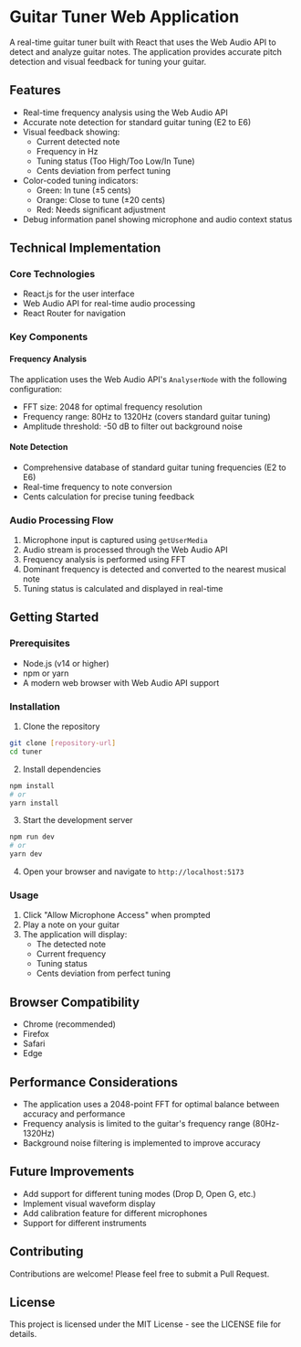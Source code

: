 # Guitar Tuner Web Application

A real-time guitar tuner built with React that uses the Web Audio API to detect and analyze guitar notes. The application provides accurate pitch detection and visual feedback for tuning your guitar.

## Features

- Real-time frequency analysis using the Web Audio API
- Accurate note detection for standard guitar tuning (E2 to E6)
- Visual feedback showing:
  - Current detected note
  - Frequency in Hz
  - Tuning status (Too High/Too Low/In Tune)
  - Cents deviation from perfect tuning
- Color-coded tuning indicators:
  - Green: In tune (±5 cents)
  - Orange: Close to tune (±20 cents)
  - Red: Needs significant adjustment
- Debug information panel showing microphone and audio context status

## Technical Implementation

### Core Technologies
- React.js for the user interface
- Web Audio API for real-time audio processing
- React Router for navigation

### Key Components

#### Frequency Analysis
The application uses the Web Audio API's `AnalyserNode` with the following configuration:
- FFT size: 2048 for optimal frequency resolution
- Frequency range: 80Hz to 1320Hz (covers standard guitar tuning)
- Amplitude threshold: -50 dB to filter out background noise

#### Note Detection
- Comprehensive database of standard guitar tuning frequencies (E2 to E6)
- Real-time frequency to note conversion
- Cents calculation for precise tuning feedback

### Audio Processing Flow
1. Microphone input is captured using `getUserMedia`
2. Audio stream is processed through the Web Audio API
3. Frequency analysis is performed using FFT
4. Dominant frequency is detected and converted to the nearest musical note
5. Tuning status is calculated and displayed in real-time

## Getting Started

### Prerequisites
- Node.js (v14 or higher)
- npm or yarn
- A modern web browser with Web Audio API support

### Installation
1. Clone the repository
```bash
git clone [repository-url]
cd tuner
```

2. Install dependencies
```bash
npm install
# or
yarn install
```

3. Start the development server
```bash
npm run dev
# or
yarn dev
```

4. Open your browser and navigate to `http://localhost:5173`

### Usage
1. Click "Allow Microphone Access" when prompted
2. Play a note on your guitar
3. The application will display:
   - The detected note
   - Current frequency
   - Tuning status
   - Cents deviation from perfect tuning

## Browser Compatibility
- Chrome (recommended)
- Firefox
- Safari
- Edge

## Performance Considerations
- The application uses a 2048-point FFT for optimal balance between accuracy and performance
- Frequency analysis is limited to the guitar's frequency range (80Hz-1320Hz)
- Background noise filtering is implemented to improve accuracy

## Future Improvements
- Add support for different tuning modes (Drop D, Open G, etc.)
- Implement visual waveform display
- Add calibration feature for different microphones
- Support for different instruments

## Contributing
Contributions are welcome! Please feel free to submit a Pull Request.

## License
This project is licensed under the MIT License - see the LICENSE file for details.
